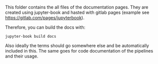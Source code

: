 This folder contains the all files of the documentation pages. 
They are created using jupyter-book and hasted with gitlab pages (example see https://gitlab.com/pages/jupyterbook).


Therefore, you can build the docs with:
```
jupyter-book build docs
```

Also ideally the terms should go somewhere else and be automatically included in this.
The same goes for code documentation of the pipelines and their usage.


